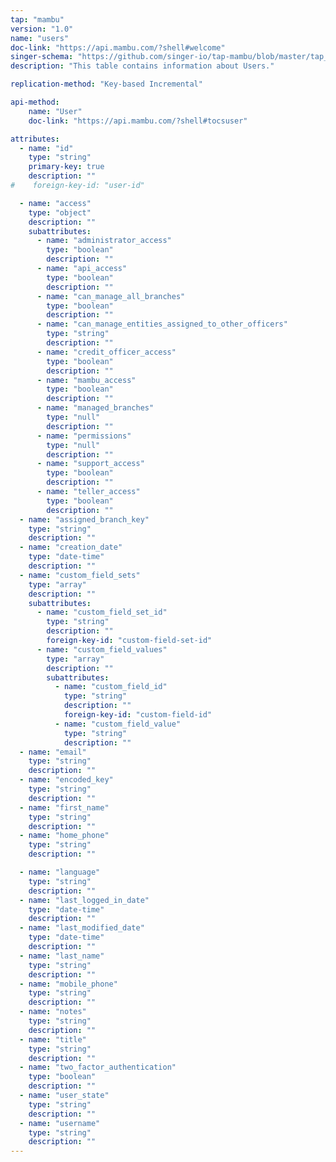 ```yaml
---
tap: "mambu"
version: "1.0"
name: "users"
doc-link: "https://api.mambu.com/?shell#welcome"
singer-schema: "https://github.com/singer-io/tap-mambu/blob/master/tap_mambu/schemas/users.json"
description: "This table contains information about Users."

replication-method: "Key-based Incremental"

api-method:
    name: "User"
    doc-link: "https://api.mambu.com/?shell#tocsuser"

attributes:
  - name: "id"
    type: "string"
    primary-key: true
    description: ""
#    foreign-key-id: "user-id"

  - name: "access"
    type: "object"
    description: ""
    subattributes:
      - name: "administrator_access"
        type: "boolean"
        description: ""
      - name: "api_access"
        type: "boolean"
        description: ""
      - name: "can_manage_all_branches"
        type: "boolean"
        description: ""
      - name: "can_manage_entities_assigned_to_other_officers"
        type: "string"
        description: ""
      - name: "credit_officer_access"
        type: "boolean"
        description: ""
      - name: "mambu_access"
        type: "boolean"
        description: ""
      - name: "managed_branches"
        type: "null"
        description: ""
      - name: "permissions"
        type: "null"
        description: ""
      - name: "support_access"
        type: "boolean"
        description: ""
      - name: "teller_access"
        type: "boolean"
        description: ""
  - name: "assigned_branch_key"
    type: "string"
    description: ""
  - name: "creation_date"
    type: "date-time"
    description: ""
  - name: "custom_field_sets"
    type: "array"
    description: ""
    subattributes:
      - name: "custom_field_set_id"
        type: "string"
        description: ""
        foreign-key-id: "custom-field-set-id"
      - name: "custom_field_values"
        type: "array"
        description: ""
        subattributes:
          - name: "custom_field_id"
            type: "string"
            description: ""
            foreign-key-id: "custom-field-id"
          - name: "custom_field_value"
            type: "string"
            description: ""
  - name: "email"
    type: "string"
    description: ""
  - name: "encoded_key"
    type: "string"
    description: ""
  - name: "first_name"
    type: "string"
    description: ""
  - name: "home_phone"
    type: "string"
    description: ""

  - name: "language"
    type: "string"
    description: ""
  - name: "last_logged_in_date"
    type: "date-time"
    description: ""
  - name: "last_modified_date"
    type: "date-time"
    description: ""
  - name: "last_name"
    type: "string"
    description: ""
  - name: "mobile_phone"
    type: "string"
    description: ""
  - name: "notes"
    type: "string"
    description: ""
  - name: "title"
    type: "string"
    description: ""
  - name: "two_factor_authentication"
    type: "boolean"
    description: ""
  - name: "user_state"
    type: "string"
    description: ""
  - name: "username"
    type: "string"
    description: ""
---
```

